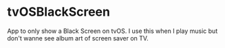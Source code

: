 # tvOSBlackScreen

App to only show a Black Screen on tvOS. I use this when I play music but don't wanne see album art of screen saver on TV.
